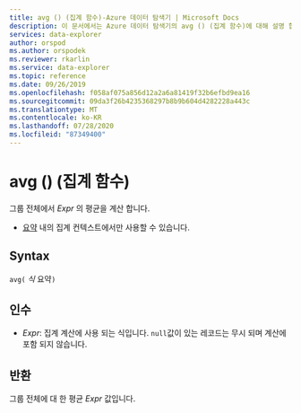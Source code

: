 ```yaml
---
title: avg () (집계 함수)-Azure 데이터 탐색기 | Microsoft Docs
description: 이 문서에서는 Azure 데이터 탐색기의 avg () (집계 함수)에 대해 설명 합니다.
services: data-explorer
author: orspod
ms.author: orspodek
ms.reviewer: rkarlin
ms.service: data-explorer
ms.topic: reference
ms.date: 09/26/2019
ms.openlocfilehash: f058af075a856d12a2a6a81419f32b6efbd9ea16
ms.sourcegitcommit: 09da3f26b4235368297b8b9b604d4282228a443c
ms.translationtype: MT
ms.contentlocale: ko-KR
ms.lasthandoff: 07/28/2020
ms.locfileid: "87349400"
---
```

# <a name="avg-aggregation-function"></a>avg () (집계 함수)

그룹 전체에서 *Expr* 의 평균을 계산 합니다. 

* [요약](summarizeoperator.md) 내의 집계 컨텍스트에서만 사용할 수 있습니다.

## <a name="syntax"></a>Syntax

`avg(` *식* 요약`)`

## <a name="arguments"></a>인수

* *Expr*: 집계 계산에 사용 되는 식입니다. `null`값이 있는 레코드는 무시 되며 계산에 포함 되지 않습니다.

## <a name="returns"></a>반환

그룹 전체에 대 한 평균 *Expr* 값입니다.
 